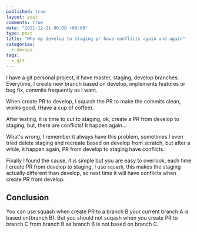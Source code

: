 ```yaml
---
published: true
layout: post
comments: true
date: "2021-12-21 00:00 +08:00"
type: post
title: "Why my develop to staging pr have conflicts again and again"
categories:
  - devops
tags:
  - git
---
```

I have a git personal project, it have master, staging, develop branches. Everytime, I create new branch based on develop, implements features or bug fix, commits frequently as I want. 


When create PR to develop, I squash the PR to make the commits clean, works good. (Have a cup of coffee).

After testing, it is time to cut to staging, ok, create a PR from develop to staging, but, there are conflicts! It happen again...

What's wrong, I remember it always have this problem, sometimes I even tried delete staging and recreate based on develop from scratch, but after a while, it happen again, PR from develop to staging have conflicts.

Finally I found the cause, it is simple but you are easy to overlook, each time I create PR from develop to staging, I use `squash`, this makes the staging actually different than develop, so next time it will have conflicts when create PR from develop.

## Conclusion
You can use squash when create PR to a branch B your current branch A is based on(branch B). But you should not suqash when you create PR to branch C from branch B as branch B is not based on branch C.